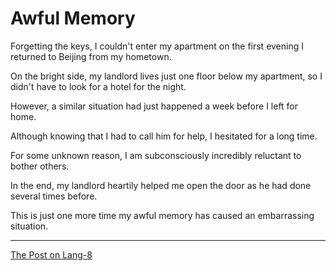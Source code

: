 # Awful Memory

Forgetting the keys, I couldn't enter my apartment on the first evening I returned to Beijing from my hometown.

On the bright side, my landlord lives just one floor below my apartment, so I didn't have to look for a hotel for the night.

However, a similar situation had just happened a week before I left for home.

Although knowing that I had to call him for help, I hesitated for a long time. 

For some unknown reason, I am subconsciously incredibly reluctant to bother others.

In the end, my landlord heartily helped me open the door as he had done several times before.

This is just one more time my awful memory has caused an embarrassing situation.

---

[The Post on Lang-8](http://lang-8.com/1358180/journals/229522693233678775513162558799155941072)
